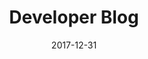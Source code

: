 ---
title: Developer Blog
headline: Technical Blog
textline: Welcome to the Technical blog!
weight: 4
outputs:
- HTML
- RSS
- Algolia
publishdate: 2017-12-31
expirydate: 2030-01-01
date: 2017-12-31
description: 'Technical Blog'
author: []
categories: []
cta:
  headline: ''
  textline: ''
  calls_to_action: []
private: false
aliases: []
slug: '/'
---